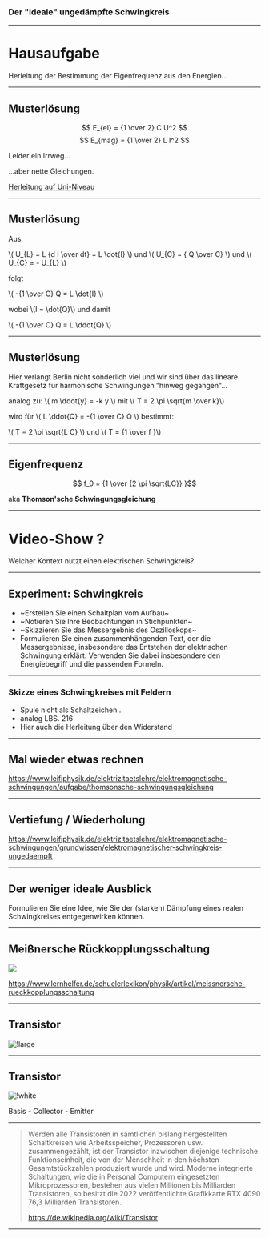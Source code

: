 ### Der "ideale" ungedämpfte Schwingkreis

---

# Hausaufgabe

Herleitung der Bestimmung der Eigenfrequenz aus den Energien...

---

## Musterlösung

$$ E_{el} = {1 \over 2} C U^2 $$
$$ E_{mag} = {1 \over 2} L I^2 $$

Leider ein Irrweg...

...aber nette Gleichungen.

[Herleitung auf Uni-Niveau](https://uol.de/f/5/inst/physik/ag/physikpraktika/download/GPR/pdf/Elektromagnetischer_Schwingkreis.pdf)

---

## Musterlösung

Aus

\\( U_{L} =  L {d I \over dt} = L  \dot{I}  \\) 
und \\( U_{C} = { Q \over C} \\)
und \\( U_{C} = - U_{L} \\)

folgt

\\( -{1 \over C} Q = L  \dot{I}  \\) 

wobei \\(I = \dot{Q}\\) und damit

\\( -{1 \over C} Q = L  \ddot{Q}  \\) 

---

## Musterlösung

Hier verlangt Berlin nicht sonderlich viel und wir sind über das lineare Kraftgesetz für harmonische Schwingungen "hinweg gegangen"...

analog zu: \\( m \ddot{y} = -k y \\) mit \\( T = 2 \pi \sqrt{m \over k}\\)

wird für \\( L  \ddot{Q} = -{1 \over C} Q  \\) bestimmt:

\\( T = 2 \pi \sqrt{L C} \\) und \\( T = {1 \over f }\\)

---

## Eigenfrequenz

$$ f_0 = {1 \over {2 \pi \sqrt{LC}} }$$

aka **Thomson'sche Schwingungsgleichung**

---

# Video-Show ?

Welcher Kontext nutzt einen elektrischen Schwingkreis?

---

## Experiment: Schwingkreis

* ~Erstellen Sie einen Schaltplan vom Aufbau~
* ~Notieren Sie Ihre Beobachtungen in Stichpunkten~
* ~Skizzieren Sie das Messergebnis des Oszilloskops~
* Formulieren Sie einen zusammenhängenden Text, der die Messergebnisse, insbesondere das Entstehen der elektrischen Schwingung erklärt. Verwenden Sie dabei insbesondere den Energiebegriff und die passenden Formeln.

---

### Skizze eines Schwingkreises mit Feldern

* Spule nicht als Schaltzeichen...
* analog LBS. 216
* Hier auch die Herleitung über den Widerstand

---

## Mal wieder etwas rechnen

https://www.leifiphysik.de/elektrizitaetslehre/elektromagnetische-schwingungen/aufgabe/thomsonsche-schwingungsgleichung

---

## Vertiefung / Wiederholung

https://www.leifiphysik.de/elektrizitaetslehre/elektromagnetische-schwingungen/grundwissen/elektromagnetischer-schwingkreis-ungedaempft

---

## Der weniger ideale Ausblick

Formulieren Sie eine Idee, wie Sie der (starken) Dämpfung eines realen Schwingkreises entgegenwirken können.

---

## Meißnersche Rückkopplungsschaltung

![](https://www.lernhelfer.de/sites/default/files/lexicon/image/BWS-PHY-0073-01.gif)

https://www.lernhelfer.de/schuelerlexikon/physik/artikel/meissnersche-rueckkopplungsschaltung

---

## Transistor

![!large](https://thumbs.gfycat.com/KindlyImprobableBighornedsheep-max-1mb.gif)

---

## Transistor

![!white](https://upload.wikimedia.org/wikipedia/commons/f/f2/BJT_NPN_symbol-fr.svg)

Basis - Collector - Emitter

---

> Werden alle Transistoren in sämtlichen bislang hergestellten Schaltkreisen wie Arbeitsspeicher, Prozessoren usw. zusammengezählt, ist der Transistor inzwischen diejenige technische Funktionseinheit, die von der Menschheit in den höchsten Gesamtstückzahlen produziert wurde und wird. Moderne integrierte Schaltungen, wie die in Personal Computern eingesetzten Mikroprozessoren, bestehen aus vielen Millionen bis Milliarden Transistoren, so besitzt die 2022 veröffentlichte Grafikkarte RTX 4090 76,3 Milliarden Transistoren.
>
> https://de.wikipedia.org/wiki/Transistor

---

